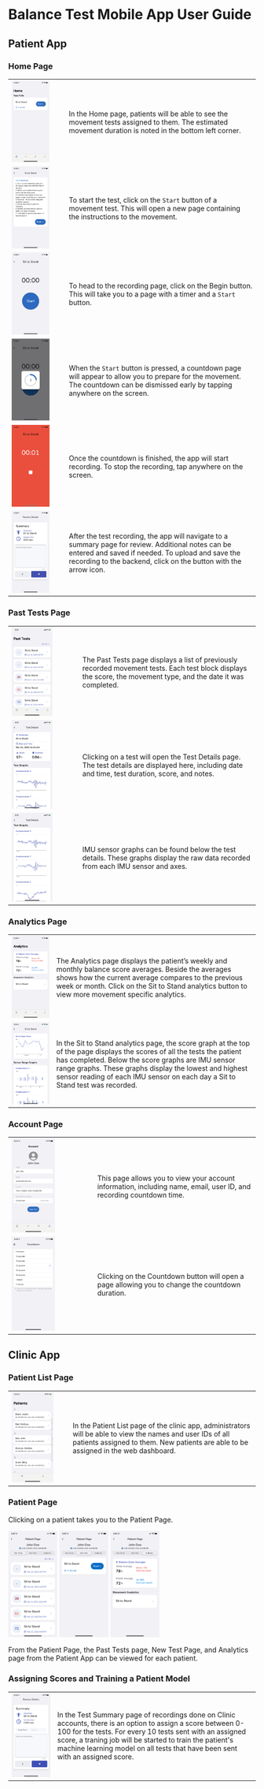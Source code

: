 # Balance Test Mobile App User Guide

## Patient App

### Home Page

|   |   |
|---|---|
|<img src="../assets/new_test_page.PNG" width="75%">| In the Home page, patients will be able to see the movement tests assigned to them. The estimated movement duration is noted in the bottom left corner. |
|<img src="../assets/instructions_page.PNG" width="75%">| To start the test, click on the `Start` button of a movement test. This will open a new page containing the instructions to the movement. |
|<img src="../assets/recording_page.PNG" width="75%">| To head to the recording page, click on the Begin button. This will take you to a page with a timer and a `Start` button. |
|<img src="../assets/recording_countdown.PNG" width="75%">| When the `Start` button is pressed, a countdown page will appear to allow you to prepare for the movement. The countdown can be dismissed early by tapping anywhere on the screen. |
|<img src="../assets/recording_in_progress.PNG" width="75%">| Once the countdown is finished, the app will start recording. To stop the recording, tap anywhere on the screen. |
|<img src="../assets/test_summary_page.PNG" width="75%">| After the test recording, the app will navigate to a summary page for review. Additional notes can be entered and saved if needed. To upload and save the recording to the backend, click on the button with the arrow icon. |


>

### Past Tests Page

|   |   |
|---|---|
|<img src="../assets/past_tests_page.PNG" width="64%">| The Past Tests page displays a list of previously recorded movement tests. Each test block displays the score, the movement type, and the date it was completed. |
|<img src="../assets/test_details_page.PNG" width="64%">| Clicking on a test will open the Test Details page. The test details are displayed here, including date and time, test duration, score, and notes. | 
|<img src="../assets/test_graphs.PNG" width="64%">| IMU sensor graphs can be found below the test details. These graphs display the raw data recorded from each IMU sensor and axes.|


### Analytics Page

|   |   |
|---|---|
|<img src="../assets/analytics_page.PNG" width="100%">| The Analytics page displays the patient’s weekly and monthly balance score averages. Beside the averages shows how the current average compares to the previous week or month. Click on the Sit to Stand analytics button to view more movement specific analytics. |
|<img src="../assets/sit_to_stand_graphs.png" width="100%">| In the Sit to Stand analytics page, the score graph at the top of the page displays the scores of all the tests the patient has completed. Below the score graphs are IMU sensor range graphs. These graphs display the lowest and highest sensor reading of each IMU sensor on each day a Sit to Stand test was recorded. |


### Account Page 

|   |   |
|---|---|
|<img src="../assets/account_page.PNG" width="55%">| This page allows you to view your account information, including name, email, user ID, and recording countdown time. |
|<img src="../assets/countdown_selection.PNG" width="55%">| Clicking on the Countdown button will open a page allowing you to change the countdown duration. |

## Clinic App

### Patient List Page

|   |   |
|---|---|
|<img src="../assets/patient_list_page.PNG" width="77%">| In the Patient List page of the clinic app, administrators will be able to view the names and user IDs of all patients assigned to them. New patients are able to be assigned in the web dashboard.|

### Patient Page
Clicking on a patient takes you to the Patient Page.

<p float="left">
  <img src="../assets/clinic_past_tests_page.png" width="100"/>
  <img src="../assets/clinic_new_test_page.png" width="100"/>
  <img src="../assets/clinic_analytics_page.png" width="100"/>
</p>

From the Patient Page, the Past Tests page, New Test Page, and Analytics page from the Patient App can be viewed for each patient.

### Assigning Scores and Training a Patient Model

|   |   |
|---|---|
|<img src="../assets/clinic_summary_page.png" width="100%">| In the Test Summary page of recordings done on Clinic accounts, there is an option to assign a score between 0-100 for the tests. For every 10 tests sent with an assigned score, a traning job will be started to train the patient's machine learning model on all tests that have been sent with an assigned score.|
